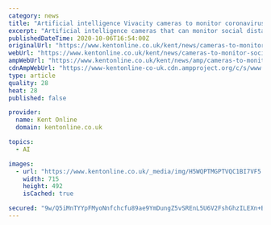 ```yaml
---
category: news
title: "Artificial intelligence Vivacity cameras to monitor coronavirus social distancing 'in pipeline' for Kent prompting privacy fears"
excerpt: "Artificial intelligence cameras that can monitor social distancing are \"in the pipeline\" for Kent's town centres prompting privacy fears."
publishedDateTime: 2020-10-06T16:54:00Z
originalUrl: "https://www.kentonline.co.uk/kent/news/cameras-to-monitor-social-distancing-in-pipeline-for-kents-town-centres-235059/"
webUrl: "https://www.kentonline.co.uk/kent/news/cameras-to-monitor-social-distancing-in-pipeline-for-kents-town-centres-235059/"
ampWebUrl: "https://www.kentonline.co.uk/kent/news/amp/cameras-to-monitor-social-distancing-in-pipeline-for-kents-town-centres-235059/"
cdnAmpWebUrl: "https://www-kentonline-co-uk.cdn.ampproject.org/c/s/www.kentonline.co.uk/kent/news/amp/cameras-to-monitor-social-distancing-in-pipeline-for-kents-town-centres-235059/"
type: article
quality: 28
heat: 28
published: false

provider:
  name: Kent Online
  domain: kentonline.co.uk

topics:
  - AI

images:
  - url: "https://www.kentonline.co.uk/_media/img/H5WQPTMGPTVQC1BI7VF5.jpg"
    width: 715
    height: 492
    isCached: true

secured: "9w/Q5iMnTYYpFMyoNnfchcfu89ae9YmDungZ5vSREnL5U6V2FshGhzILEXn+Bk2pX5cYVomspGhq2kBZCDzSh7XpphwG1/1Exs4/quNqA0uflpKrWbX1SuEnn+HPgcBSaceqLNLJwxwnPs0Qx3aaTsO0nGJO1tkgOPCCAbRte28qnXOz8DYEohOavxQlb4NalUct26Tc/UUQtxYrtvOHRoonkHNDeQnxeBsFgIohrGzaVPK2XtLgj9GAszVVBIv1oseIW2U1//TSVNrzMTaL4/Ac5BKu814PISGM1OjbJ0qud5GZ0HPcKwaFFwszA9JftmlYY0e7IiwCmZImG4IxFRaFOkQkCzORlabVxf+jRzM=;4gYrn2hg0BDCpK158Bq72Q=="
---
```


